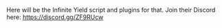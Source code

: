 Here  will be the Infinite Yield script and plugins for that.
Join their Discord here:
https://discord.gg/ZF9RUcw
